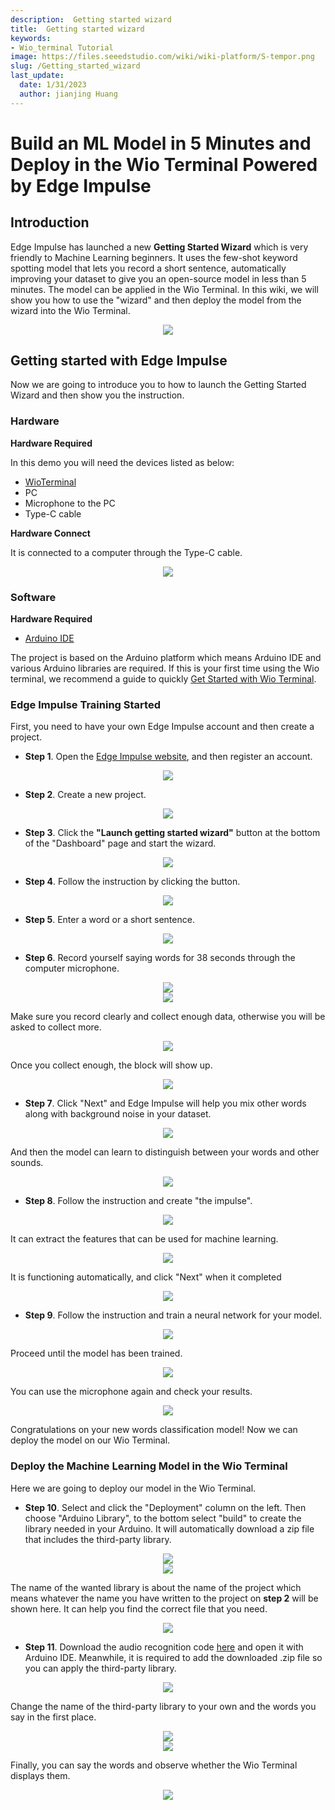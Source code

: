 ```yaml
---
description:  Getting started wizard
title:  Getting started wizard
keywords:
- Wio_terminal Tutorial
image: https://files.seeedstudio.com/wiki/wiki-platform/S-tempor.png
slug: /Getting_started_wizard
last_update:
  date: 1/31/2023
  author: jianjing Huang
---
```


# Build an ML Model in 5 Minutes and Deploy in the Wio Terminal Powered by Edge Impulse

## **Introduction**

Edge Impulse has launched a new **Getting Started Wizard** which is very friendly to Machine Learning beginners. It uses the few-shot keyword spotting model that lets you record a short sentence, automatically improving your dataset to give you an open-source model in less than 5 minutes. The model can be applied in the Wio Terminal. In this wiki, we will show you how to use the "wizard" and then deploy the model from the wizard into the Wio Terminal.

<div align="center"><img src="https://files.seeedstudio.com/wiki/Wio-Terminal-Edge-Impulse/banner.png"/></div>

## **Getting started with Edge Impulse**

Now we are going to introduce you to how to launch the Getting Started Wizard and then show you the instruction.

### **Hardware**

**Hardware Required**

In this demo you will need the devices listed as below:

- [WioTerminal](https://www.seeedstudio.com/Wio-Terminal-p-4509.html)
- PC
- Microphone to the PC
- Type-C cable

**Hardware Connect**

It is connected to a computer through the Type-C cable.

<div align="center"><img width={1000} src="https://files.seeedstudio.com/wiki/Edge_Impulse_new_wizard/EI02a.png"/></div>

### **Software**

**Hardware Required**

- [Arduino IDE](https://wiki.seeedstudio.com/Getting_Started_with_Arduino/)

The project is based on the Arduino platform which means Arduino IDE and various Arduino libraries are required. If this is your first time using the Wio terminal, we recommend a guide to quickly [Get Started with Wio Terminal](https://wiki.seeedstudio.com/Wio-Terminal-Getting-Started/).

### Edge Impulse Training Started

First, you need to have your own Edge Impulse account and then create a project.

- **Step 1**. Open the [Edge Impulse website](https://studio.edgeimpulse.com/login?next=%2Fstudio%2Fselect-project%3Fautoredirect%3D1), and then register an account.

<div align="center"><img width={300} src="https://files.seeedstudio.com/wiki/Alots/Alots1.png"/></div>

- **Step 2**. Create a new project.

<div align="center"><img width={300} src="https://files.seeedstudio.com/wiki/Alots/Alots2.png"/></div>

- **Step 3**. Click the **"Launch getting started wizard"** button at the bottom of the "Dashboard" page and start the wizard.

<div align="center"><img width={1000} src="https://files.seeedstudio.com/wiki/Edge_Impulse_new_wizard/EI02a.jpg"/></div>

- **Step 4**. Follow the instruction by clicking the button.

<div align="center"><img width={500} src="https://files.seeedstudio.com/wiki/Edge_Impulse_new_wizard/EI03.jpg"/></div>

- **Step 5**. Enter a word or a short sentence.

<div align="center"><img width={500} src="https://files.seeedstudio.com/wiki/Edge_Impulse_new_wizard/EI04a.jpg"/></div>

- **Step 6**. Record yourself saying words for 38 seconds through the computer microphone.

<div align="center"><img width={500} src="https://files.seeedstudio.com/wiki/Edge_Impulse_new_wizard/EI06.jpg"/></div>

<div align="center"><img width={500} src="https://files.seeedstudio.com/wiki/Edge_Impulse_new_wizard/EI07.jpg"/></div>

Make sure you record clearly and collect enough data, otherwise you will be asked to collect more.

<div align="center"><img width={500} src="https://files.seeedstudio.com/wiki/Edge_Impulse_new_wizard/EI08.jpg"/></div>

Once you collect enough, the block will show up.

<div align="center"><img width={500} src="https://files.seeedstudio.com/wiki/Edge_Impulse_new_wizard/EI09.jpg"/></div>

- **Step 7**. Click "Next" and Edge Impulse will help you mix other words along with background noise in your dataset.

<div align="center"><img width={500} src="https://files.seeedstudio.com/wiki/Edge_Impulse_new_wizard/EI10.jpg"/></div>

And then the model can learn to distinguish between your words and other sounds.

<div align="center"><img width={500} src="https://files.seeedstudio.com/wiki/Edge_Impulse_new_wizard/EI12.jpg"/></div>

- **Step 8**. Follow the instruction and create "the impulse".

<div align="center"><img width={1000} src="https://files.seeedstudio.com/wiki/Edge_Impulse_new_wizard/EI13.jpg"/></div>

It can extract the features that can be used for machine learning.

<div align="center"><img width={1000} src="https://files.seeedstudio.com/wiki/Edge_Impulse_new_wizard/EI14.jpg"/></div>

It is functioning automatically, and click "Next" when it completed

<div align="center"><img width={1000} src="https://files.seeedstudio.com/wiki/Edge_Impulse_new_wizard/EI15.jpg"/></div>

- **Step 9**. Follow the instruction and train a neural network for your model.

<div align="center"><img width={1000} src="https://files.seeedstudio.com/wiki/Edge_Impulse_new_wizard/EI16.jpg"/></div>

Proceed until the model has been trained.

<div align="center"><img width={1000} src="https://files.seeedstudio.com/wiki/Edge_Impulse_new_wizard/EI17.jpg"/></div>

You can use the microphone again and check your results.

<div align="center"><img width={500} src="https://files.seeedstudio.com/wiki/Edge_Impulse_new_wizard/EI18.jpg"/></div>

Congratulations on your new words classification model! Now we can deploy the model on our Wio Terminal.

### Deploy the Machine Learning Model in the Wio Terminal

Here we are going to deploy our model in the Wio Terminal.

- **Step 10**. Select and click the "Deployment" column on the left. Then choose "Arduino Library", to the bottom select "build" to create the library needed in your Arduino. It will automatically download a zip file that includes the third-party library.

<div align="center"><img width={1000} src="https://files.seeedstudio.com/wiki/Alots/Alots19.png"/></div>

<div align="center"><img width={1000} src="https://files.seeedstudio.com/wiki/Edge_Impulse_new_wizard/EI21.jpg"/></div>

The name of the wanted library is about the name of the project which means whatever the name you have written to the project on **step 2** will be shown here. It can help you find the correct file that you need.

<div align="center"><img width={500} src="https://files.seeedstudio.com/wiki/Edge_Impulse_new_wizard/EI22.jpg"/></div>

- **Step 11**. Download the audio recognition code [here](https://files.seeedstudio.com/wiki/Edge_Impulse_new_wizard/example.ino) and open it with Arduino IDE. Meanwhile, it is required to add the downloaded .zip file so you can apply the third-party library.

<div align="center"><img width={500} src="https://files.seeedstudio.com/wiki/Edge_Impulse_new_wizard/EI23.jpg"/></div>

Change the name of the third-party library to your own and the words you say in the first place.

<div align="center"><img width={500} src="https://files.seeedstudio.com/wiki/Edge_Impulse_new_wizard/EI24.jpg"/></div>

<div align="center"><img width={500} src="https://files.seeedstudio.com/wiki/Edge_Impulse_new_wizard/EI25.jpg"/></div>

Finally, you can say the words and observe whether the Wio Terminal displays them.

<div align="center"><img width={500} src="https://files.seeedstudio.com/wiki/Edge_Impulse_new_wizard/EI26.jpg"/></div>
